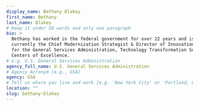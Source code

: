 ```yaml
---
display_name: Bethany Blakey
first_name: Bethany
last_name: Blakey
# Keep it under 50 words and only one paragraph
bio: >
  Bethany has worked in the federal government for over 22 years and is
  currently the Chief Modernization Strategist & Director of Innovation Adoption
  for the General Services Administration, Technology Transformation Service,
  Centers of Excellence.
# e.g. U.S. General Services Administration
agency_full_name: U.S. General Services Administration
# Agency Acronym [e.g., GSA]
agency: GSA
# Tell us where you live and work [e.g. 'New York City' or 'Portland, OR']
location: ""
slug: bethany-blakey
---
```

